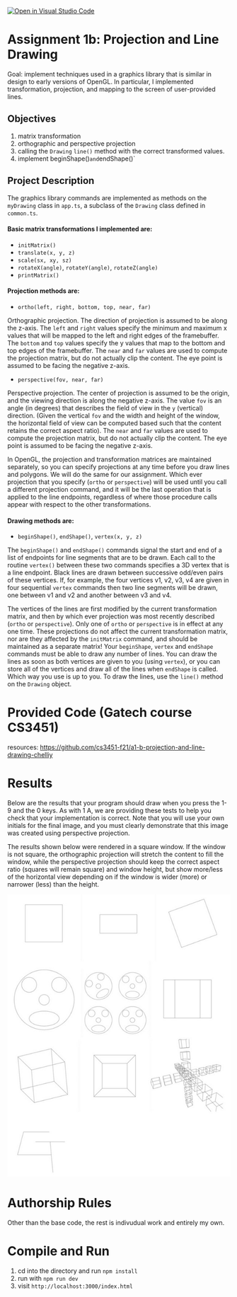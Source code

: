 [![Open in Visual Studio Code](https://classroom.github.com/assets/open-in-vscode-f059dc9a6f8d3a56e377f745f24479a46679e63a5d9fe6f495e02850cd0d8118.svg)](https://classroom.github.com/online_ide?assignment_repo_id=5627425&assignment_repo_type=AssignmentRepo)
# Assignment 1b:  Projection and Line Drawing

Goal: implement techniques used in a graphics library that is similar in design to early versions of OpenGL. In particular, I implemented transformation, projection, and mapping to the screen of user-provided lines. 

## Objectives
1. matrix transformation
2. orthographic and perspective projection  
3. calling the `Drawing` `line()` method with the correct transformed values.
4. implement beginShape()` and `endShape()`

## Project Description

The graphics library commands are implemented as methods on the `myDrawing` class in `app.ts`, a subclass of the `Drawing` class defined in `common.ts`.

#### Basic matrix transformations I implemented are: 

- `initMatrix()`
- `translate(x, y, z)`
- `scale(sx, xy, sz)`
- `rotateX(angle)`, `rotateY(angle)`, `rotateZ(angle)`
- `printMatrix()`

#### Projection methods are:

- `ortho(left, right, bottom, top, near, far)`

Orthographic projection. The direction of projection is assumed to be along the z-axis. The `left` and `right` values specify the minimum and maximum x values that will be mapped to the left and right edges of the framebuffer. The `bottom` and `top` values specify the y values that map to the bottom and top edges of the framebuffer. The `near` and `far` values are used to compute the projection matrix, but do not actually clip the content. The eye point is assumed to be facing the negative z-axis.

- `perspective(fov, near, far)`

Perspective projection. The center of projection is assumed to be the origin, and the viewing direction is along the negative z-axis. The value `fov` is an angle (in degrees) that describes the field of view in the `y` (vertical) direction. (Given the vertical `fov` and the width and height of the window, the horizontal field of view can be computed based such that the content retains the correct aspect ratio).  The `near` and `far` values are used to compute the projection matrix, but do not actually clip the content. The eye point is assumed to be facing the negative z-axis.

In OpenGL, the projection and transformation matrices are maintained separately, so you can specify projections at any time before you draw lines and polygons. We will do the same for our assignment. Which ever projection that you specify (`ortho` or `perspective`) will be used until you call a different projection command, and it will be the last operation that is applied to the line endpoints, regardless of where those procedure calls appear with respect to the other transformations.

#### Drawing methods are:

- `beginShape()`, `endShape()`, `vertex(x, y, z)`

The `beginShape()` and `endShape()` commands signal the start and end of a list of endpoints for line segments that are to be drawn. Each call to the routine `vertex()` between these two commands specifies a 3D vertex that is a line endpoint. Black lines are drawn between successive odd/even pairs of these vertices. If, for example, the four vertices v1, v2, v3, v4 are given in four sequential `vertex` commands then two line segments will be drawn, one between v1 and v2 and another between v3 and v4.

The vertices of the lines are first modified by the current transformation matrix, and then by which ever projection was most recently described (`ortho` or `perspective`). Only one of `ortho` or `perspective` is in effect at any one time. These projections do not affect the current transformation matrix, nor are they affected by the `initMatrix` command, and should be maintained as a separate matrix! Your `beginShape`, `vertex` and `endShape` commands must be able to draw any number of lines. You can draw the lines as soon as both vertices are given to you (using `vertex`), or you can store all of the vertices and draw all of the lines when `endShape` is called. Which way you use is up to you. To draw the lines, use the `line()` method on the `Drawing` object.

# Provided Code (Gatech course CS3451)
resources: https://github.com/cs3451-f21/a1-b-projection-and-line-drawing-chelliy 

# Results

Below are the results that your program should draw when you press the 1-9 and the 0 keys. As with 1 A, we are providing these tests to help you check that your implementation is correct. Note that you will use your own initials for the final image, and you must clearly demonstrate that this image was created using perspective projection.  

The results shown below were rendered in a square window.  If the window is not square, the orthographic projection will stretch the content to fill the window, while the perspective projection should keep the correct aspect ratio (squares will remain square) and window height, but show more/less of the horizontal view depending on if the window is wider (more) or narrower (less) than the height.

![results](project_1b_results.jpeg)

# Authorship Rules

Other than the base code, the rest is indivudual work and entirely my own.

# Compile and Run

1. cd into the directory and run ```npm install```
2. run with ```npm run dev```
3. visit ```http://localhost:3000/index.html```

